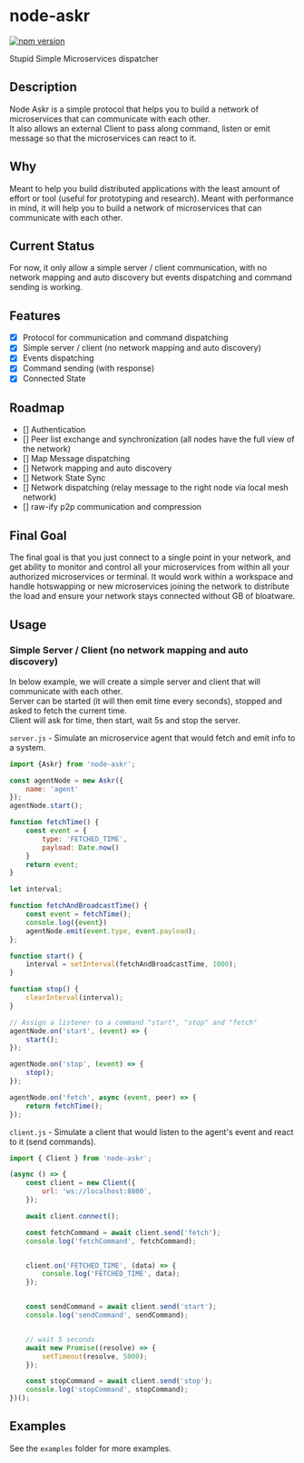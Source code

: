 # node-askr
    
[![npm version](https://badge.fury.io/js/node-askr.svg)](https://badge.fury.io/js/node-askr)

Stupid Simple Microservices dispatcher

## Description

Node Askr is a simple protocol that helps you to build a network of microservices that can communicate with each other.   
It also allows an external Client to pass along command, listen or emit message so that the microservices can react to it.

## Why
Meant to help you build distributed applications with the least amount of effort or tool (useful for prototyping and research).
Meant with performance in mind, it will help you to build a network of microservices that can communicate with each other.

## Current Status

For now, it only allow a simple server / client communication, with no network mapping and auto discovery but events dispatching and command sending is working.

## Features

- [X] Protocol for communication and command dispatching
- [X] Simple server / client (no network mapping and auto discovery)
- [X] Events dispatching
- [X] Command sending (with response)
- [X] Connected State

## Roadmap
- [] Authentication
- [] Peer list exchange and synchronization (all nodes have the full view of the network)
- [] Map Message dispatching
- [] Network mapping and auto discovery
- [] Network State Sync
- [] Network dispatching (relay message to the right node via local mesh network)
- [] raw-ify p2p communication and compression

## Final Goal

The final goal is that you just connect to a single point in your network, and get ability to monitor and control all your microservices from within all your authorized microservices or terminal.
It would work within a workspace and handle hotswapping or new microservices joining the network to distribute the load and ensure your network stays connected without GB of bloatware.    

## Usage 

### Simple Server / Client (no network mapping and auto discovery)

In below example, we will create a simple server and client that will communicate with each other.  
Server can be started (it will then emit time every seconds), stopped and asked to fetch the current time.  
Client will ask for time, then start, wait 5s and stop the server.  


`server.js` - Simulate an microservice agent that would fetch and emit info to a system.

```js
import {Askr} from 'node-askr';

const agentNode = new Askr({
    name: 'agent'
});
agentNode.start();

function fetchTime() {
    const event = {
        type: 'FETCHED_TIME',
        payload: Date.now()
    }
    return event;
}

let interval;

function fetchAndBroadcastTime() {
    const event = fetchTime();
    console.log({event})
    agentNode.emit(event.type, event.payload);
};

function start() {
    interval = setInterval(fetchAndBroadcastTime, 1000);
}

function stop() {
    clearInterval(interval);
}

// Assign a listener to a command "start", "stop" and "fetch"
agentNode.on('start', (event) => {
    start();
});

agentNode.on('stop', (event) => {
    stop();
});

agentNode.on('fetch', async (event, peer) => {
    return fetchTime();
});
```

`client.js` - Simulate a client that would listen to the agent's event and react to it (send commands).

```js
import { Client } from 'node-askr';

(async () => {
    const client = new Client({
        url: 'ws://localhost:8800',
    });

    await client.connect();

    const fetchCommand = await client.send('fetch');
    console.log('fetchCommand', fetchCommand);


    client.on('FETCHED_TIME', (data) => {
        console.log('FETCHED_TIME', data);
    });


    const sendCommand = await client.send('start');
    console.log('sendCommand', sendCommand);


    // wait 5 seconds
    await new Promise((resolve) => {
        setTimeout(resolve, 5000);
    });

    const stopCommand = await client.send('stop');
    console.log('stopCommand', stopCommand);
})();
```

## Examples

See the `examples` folder for more examples.

